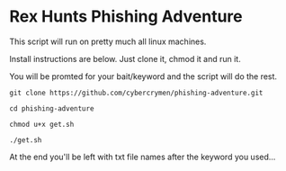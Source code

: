 # Rex Hunts Phishing Adventure

This script will run on pretty much all linux machines.

Install instructions are below. Just clone it, chmod it and run it.

You will be promted for your bait/keyword and the script will do the rest.

```
git clone https://github.com/cybercrymen/phishing-adventure.git

cd phishing-adventure

chmod u+x get.sh

./get.sh
```

At the end you'll be left with txt file names after the keyword you used...
